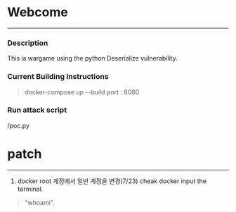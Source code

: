 # Webcome
---
### Description
This is wargame using the python Deserialize vulnerability.

### Current Building Instructions
> docker-compose up --build
port : 8080

### Run attack script
/poc.py

# patch
---
1. docker root 계정에서 일반 계정을 변경(7/23)
cheak docker input the terminal.
>"whoami".

